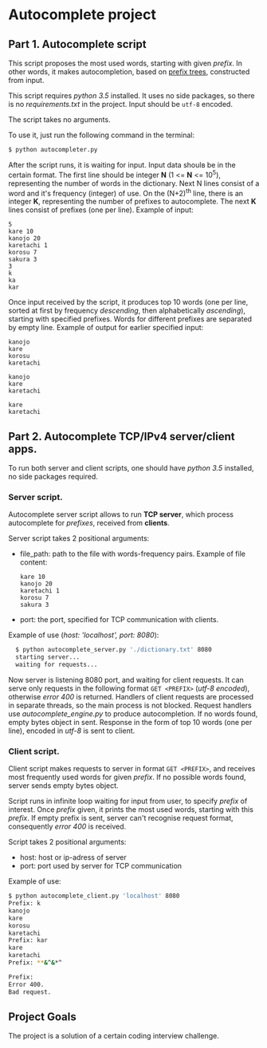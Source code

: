# Autocomplete project

## Part 1. Autocomplete script

This script proposes the most used words, starting with given *prefix*.
In other words, it makes autocompletion, based on
[prefix trees](https://en.wikipedia.org/wiki/Trie),
constructed from input.

This script requires *python 3.5* installed. It uses no side packages, so
there is no *requirements.txt* in the project. Input should be `utf-8`
enсoded.

The script takes no arguments.

To use it, just run the following command in the terminal:
   ```bash
   $ python autocompleter.py
   ```

  After the script runs, it is waiting for input. Input data shoulв be
  in the certain format. The first line should be integer **N**
  (1 <= **N** <= 10<sup>5</sup>), representing the number of words in the
  dictionary. Next N lines consist of a word and it's frequency
  (integer) of use. On the (N+2)<sup>th</sup> line, there is an
  integer **K**, representing the number of prefixes to autocomplete. The
  next **K** lines consist of prefixes (one per line).
  Example of input:
  ```
  5
  kare 10
  kanojo 20
  karetachi 1
  korosu 7
  sakura 3
  3
  k
  ka
  kar
  ```
Once input received by the script, it produces top 10 words
(one per line, sorted at first by frequency *descending*,
then alphabetically *ascending*), starting with specified prefixes.
Words for different prefixes are separated by empty line.
Example of output for earlier
specified input:
  ```
  kanojo
  kare
  korosu
  karetachi

  kanojo
  kare
  karetachi

  kare
  karetachi
  ```

## Part 2. Autocomplete TCP/IPv4 server/client apps.
To run both server and client scripts, one should have *python 3.5*
installed, no side packages required.
### Server script.
Autocomplete server script allows to run **TCP server**, which process
autocomplete for *prefixes*, received from **clients**.

Server script takes 2 positional arguments:
* file_path: path to the file with words-frequency pairs. Example of file
content:
  ```
  kare 10
  kanojo 20
  karetachi 1
  korosu 7
  sakura 3
  ```
* port: the port, specified for TCP communication with clients.

Example of use (*host: 'localhost', port: 8080*):
```bash
  $ python autocomplete_server.py './dictionary.txt' 8080
  starting server...
  waiting for requests...
```
Now server is listening 8080 port, and waiting for client requests.
It can serve only requests in the following format `GET <PREFIX>`
(*utf-8 encoded*),
otherwise *error 400* is returned. Handlers of client requests are
processed in separate threads, so the main process is not blocked.
Request handlers use *autocomplete_engine.py* to produce autocompletion.
If no words found, empty bytes object in sent.
Response in the form of top 10 words (one per line), encoded in *utf-8*
is sent to client.

### Client script.
Client script makes requests to server in format `GET <PREFIX>`, and
receives most frequently used words for given *prefix*. If no possible
words found, server sends empty bytes object.

Script runs in infinite loop waiting for input from user,
to specify *prefix* of interest. Once *prefix* given,
it prints the most used words, starting with this
*prefix*. If empty prefix is sent, server can't recognise request format,
consequently *error 400* is received.

Script takes 2 positional arguments:
* host: host or ip-adress of server
* port: port used by server for TCP communication

Example of use:
```bash
$ python autocomplete_client.py 'localhost' 8080
Prefix: k
kanojo
kare
korosu
karetachi
Prefix: kar
kare
karetachi
Prefix: **&^&*^

Prefix:
Error 400.
Bad request.

```

## Project Goals
The project is a solution of a certain coding interview challenge.
